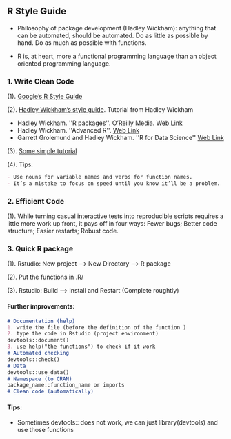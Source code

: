 ## R Style Guide
*  Philosophy of package development (Hadley Wickham): anything that can be automated, should be automated. Do as little as possible by hand. Do as much as possible with functions. 

*  R is, at heart, more a functional programming language than an object oriented programming language. 

### 1. Write Clean Code

(1). [Google’s R Style Guide](https://google.github.io/styleguide/Rguide.html)

(2). [Hadley Wickham’s style guide](http://adv-r.had.co.nz/Style.html). Tutorial from Hadley Wickham
* Hadley Wickham. ''R packages''. O’Reilly Media. [Web Link](http://r-pkgs.had.co.nz/)
* Hadley Wickham. ''Advanced R''. [Web Link](http://adv-r.had.co.nz/)
* Garrett Grolemund and Hadley Wickham. ''R for Data Science'' [Web Link](http://r4ds.had.co.nz/)

(3). [Some simple tutorial](https://www.earthdatascience.org/courses/earth-analytics/time-series-data/write-clean-code-with-r/)

(4). Tips: 
```markdown
- Use nouns for variable names and verbs for function names.
- It’s a mistake to focus on speed until you know it’ll be a problem. 

```
### 2. Efficient Code 

(1).  While turning casual interactive tests into reproducible scripts requires a little more work up front, it pays off in four ways: Fewer bugs; Better code structure; Easier restarts; Robust code.


### 3. Quick R package
(1). Rstudio: New project --> New Directory --> R package

(2). Put the functions in .R/

(3). Rstudio: Build --> Install and Restart (Complete roughtly)

#### Further improvements:
```markdown
# Documentation (help)
1. write the file (before the definition of the function )
2. type the code in Rstudio (project environment)
devtools::document()
3. use help("the functions") to check if it work
# Automated checking 
devtools::check()
# Data
devtools::use_data()
# Namespace (to CRAN)
package_name::function_name or imports
# Clean code (automatically)

```
#### Tips:
- Sometimes devtools:: does not work, we can just library(devtools) and use those functions

